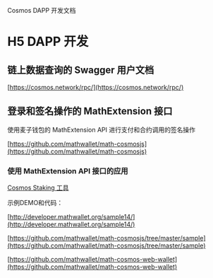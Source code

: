 Cosmos DAPP 开发文档

# H5 DAPP 开发

## 链上数据查询的 Swagger 用户文档

[https://cosmos.network/rpc/](https://cosmos.network/rpc/)

## 登录和签名操作的 MathExtension 接口

使用麦子钱包的 MathExtension API 进行支付和合约调用的签名操作

[https://github.com/mathwallet/math-cosmosjs](https://github.com/mathwallet/math-cosmosjs)

### 使用 MathExtension API 接口的应用

[Cosmos Staking 工具](https://m.medishares.net/cosmos/delegate)

示例DEMO和代码：

[http://developer.mathwallet.org/sample14/](http://developer.mathwallet.org/sample14/)

[https://github.com/mathwallet/math-cosmosjs/tree/master/sample](https://github.com/mathwallet/math-cosmosjs/tree/master/sample)

[https://github.com/mathwallet/math-cosmos-web-wallet](https://github.com/mathwallet/math-cosmos-web-wallet)